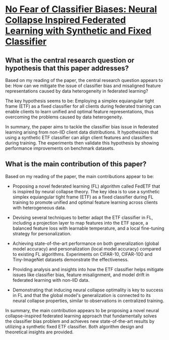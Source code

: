 # [No Fear of Classifier Biases: Neural Collapse Inspired Federated   Learning with Synthetic and Fixed Classifier](https://arxiv.org/abs/2303.10058)

## What is the central research question or hypothesis that this paper addresses?

 Based on my reading of the paper, the central research question appears to be: How can we mitigate the issue of classifier bias and misaligned feature representations caused by data heterogeneity in federated learning? 

The key hypothesis seems to be: Employing a simplex equiangular tight frame (ETF) as a fixed classifier for all clients during federated training can enable clients to learn unified and optimal feature representations, thus overcoming the problems caused by data heterogeneity.

In summary, the paper aims to tackle the classifier bias issue in federated learning arising from non-IID client data distributions. It hypothesizes that using a synthetic ETF classifier can align client features and classifiers during training. The experiments then validate this hypothesis by showing performance improvements on benchmark datasets.


## What is the main contribution of this paper?

 Based on my reading of the paper, the main contributions appear to be:

- Proposing a novel federated learning (FL) algorithm called FedETF that is inspired by neural collapse theory. The key idea is to use a synthetic simplex equiangular tight frame (ETF) as a fixed classifier during FL training to promote unified and optimal feature learning across clients with heterogeneous data.

- Devising several techniques to better adapt the ETF classifier in FL, including a projection layer to map features into the ETF space, a balanced feature loss with learnable temperature, and a local fine-tuning strategy for personalization.

- Achieving state-of-the-art performance on both generalization (global model accuracy) and personalization (local model accuracy) compared to existing FL algorithms. Experiments on CIFAR-10, CIFAR-100 and Tiny-ImageNet datasets demonstrate the effectiveness.

- Providing analysis and insights into how the ETF classifier helps mitigate issues like classifier bias, feature misalignment, and model drift in federated learning with non-IID data.

- Demonstrating that inducing neural collapse optimality is key to success in FL and that the global model's generalization is connected to its neural collapse properties, similar to observations in centralized training.

In summary, the main contribution appears to be proposing a novel neural collapse-inspired federated learning approach that fundamentally solves the classifier bias problem and achieves new state-of-the-art results by utilizing a synthetic fixed ETF classifier. Both algorithm design and theoretical insights are provided.
